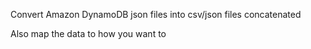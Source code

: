 Convert Amazon DynamoDB json files into csv/json files concatenated

Also map the data to how you want to
